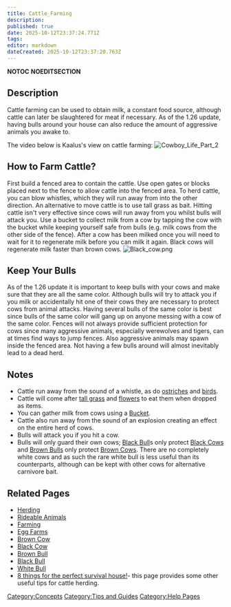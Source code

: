 ```yaml
---
title: Cattle_Farming
description: 
published: true
date: 2025-10-12T23:37:24.771Z
tags: 
editor: markdown
dateCreated: 2025-10-12T23:37:20.763Z
---
```


__NOTOC__ __NOEDITSECTION__

## Description

Cattle farming can be used to obtain milk, a constant food source,
although cattle can later be slaughtered for meat if necessary. As of
the 1.26 update, having bulls around your house can also reduce the
amount of aggressive animals you awake to.

The video below is Kaalus's view on cattle farming:
![Cowboy_Life_Part_2](Cowboy_Life_Part_2 "Cowboy_Life_Part_2")

## How to Farm Cattle?

First build a fenced area to contain the cattle. Use open gates or
blocks placed next to the fence to allow cattle into the fenced area. To
herd cattle, you can blow whistles, which they will run away from into
the other direction. An alternative to move cattle is to use tall grass
as bait. Hitting cattle isn't very effective since cows will run away
from you whilst bulls will attack you. Use a bucket to collect milk from
a cow by tapping the cow with the bucket while keeping yourself safe
from bulls (e.g. milk cows from the other side of the fence). After a
cow has been milked once you will need to wait for it to regenerate milk
before you can milk it again. Black cows will regenerate milk faster
than brown cows. ![Black_cow.png](Black_cow.png "Black_cow.png")



## Keep Your Bulls

As of the 1.26 update it is important to keep bulls with your cows and
make sure that they are all the same color. Although bulls will try to
attack you if you milk or accidentally hit one of their cows they are
necessary to protect cows from animal attacks. Having several bulls of
the same color is best since bulls of the same color will gang up on
anyone messing with a cow of the same color. Fences will not always
provide sufficient protection for cows since many aggressive animals,
especially werewolves and tigers, can at times find ways to jump fences.
Also aggressive animals may spawn inside the fenced area. Not having a
few bulls around will almost inevitably lead to a dead herd.

## Notes

  - Cattle run away from the sound of a whistle, as do
    [ostriches](Ostrich "wikilink") and [birds](../Bestiary/Raven.md "wikilink").
  - Cattle will come after [tall grass](../Recipaedia/Plants/Tall_Grass.md "wikilink") and
    [flowers](../Recipaedia/Plants/Red_Flower.md "wikilink") to eat them when dropped as items.
  - You can gather milk from cows using a [Bucket](../Recipaedia/Tools/Bucket.md "wikilink").
  - Cattle also run away from the sound of an explosion creating an
    effect on the entire herd of cows.
  - Bulls will attack you if you hit a cow.
  - Bulls will only guard their own cows; [Black
    Bull](https://survivalcraftgame.fandom.com/wiki/Black_Bull)s only
    protect [Black Cows](Black_Cow "wikilink") and [Brown
    Bulls](https://survivalcraftgame.fandom.com/wiki/Brown_Bull) only
    protect [Brown Cows](Brown_Cow "wikilink"). There are no completely
    white cows and as such the rare white bull is less useful than its
    counterparts, although can be kept with other cows for alternative
    carnivore bait.

## Related Pages

  - [Herding](Herding "wikilink")
  - [Rideable Animals](Rideable_Animals "wikilink")
  - [Farming](Farming "wikilink")
  - [Egg Farms](Egg_Farms "wikilink")
  - [Brown Cow](Brown_Cow "wikilink")
  - [Black Cow](Black_Cow "wikilink")
  - [Brown Bull](Brown_Bull "wikilink")
  - [Black Bull](Black_Bull "wikilink")
  - [White Bull](White_Bull "wikilink")
  - [8 things for the perfect survival
    house\!](8_things_for_the_perfect_survival_house! "wikilink")- this
    page provides some other useful tips for cattle herding.

[Category:Concepts](Category:Concepts "wikilink") [Category:Tips and
Guides](Category:Tips_and_Guides "wikilink") [Category:Help
Pages](Category:Help_Pages "wikilink")